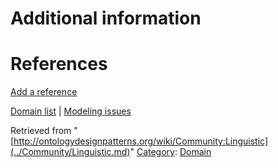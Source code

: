 #  Additional information


#  References


[Add a reference](index.php@title=Odp%253AAdd_reference&subject=../Community/Linguistic.md "http://ontologydesignpatterns.org/wiki/index.php?title=Odp:Add_reference&subject=Community%3ALinguistic")


  




[Domain list](../Community/Domain.md "Community:Domain") | [Modeling issues](../Community/Main.md "Community:Main")


Retrieved from "[http://ontologydesignpatterns.org/wiki/Community:Linguistic](../Community/Linguistic.md)"
 [Category](http://ontologydesignpatterns.org/wiki/Special:Categories "Special:Categories"): [Domain](../Category/Domain.md "Category:Domain")